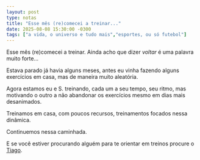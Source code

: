 ```yaml
---
layout: post
type: notas
title: "Esse mês (re)comecei a treinar..."
date: 2025-08-08 15:30:00 -0300
tags: ["a vida, o universo e tudo mais","esportes, ou só futebol"]
---
```

Esse mês (re)comecei a treinar. Ainda acho que dizer *voltar* é uma palavra muito forte...  

Estava parado já havia alguns meses, antes eu vinha fazendo alguns exercícios em casa, mas de maneira muito aleatória.  

Agora estamos eu e S. treinando, cada um a seu tempo, seu ritmo, mas motivando o outro a não abandonar os exercícios mesmo em dias mais desanimados.  

Treinamos em casa, com poucos recursos, treinamentos focados nessa dinâmica.

Continuemos nessa caminhada.  

E se você estiver procurando alguém para te orientar em treinos procure o <a href="https://www.instagram.com/proftiagomoura?igsh=MW96aHVjdjVtd242ZA==" title="perfil do Instagram do meu treinador. Foi malz, mas não tem como fugir do Instagram.">Tiago</a>.